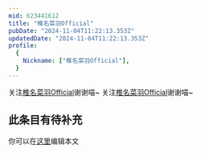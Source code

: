 ```yaml
---
mid: 623441612
title: "椎名菜羽Official"
pubDate: "2024-11-04T11:22:13.353Z"
updatedDate: "2024-11-04T11:22:13.353Z"
profile:
  {
    Nickname: ["椎名菜羽Official"],
  }
---
```


关注[椎名菜羽Official](https://space.bilibili.com/623441612)谢谢喵~ 关注[椎名菜羽Official](https://space.bilibili.com/623441612)谢谢喵~

## 此条目有待补充
你可以在[这里](https://github.com/Yuhanawa/VTuber.ICU/edit/master/src/content/v/椎名菜羽Official/index.md)编辑本文
